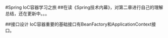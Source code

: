 #Spring IoC容器学习之旅
##在读《Spring技术内幕》，对第二章进行自己的理解总结，还在更新中。。。

##接口设计
IoC容器重要的基础接口有BeanFactory和ApplicationContext接口。
